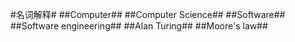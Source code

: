 #名词解释#
##Computer##
##Computer Science##
##Software##
##Software engineering##
##Alan Turing##
##Moore's law##
